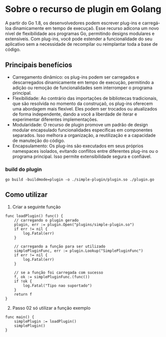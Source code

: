 # Sobre o recurso de plugin em Golang 

A partir do Go 1.8, os desenvolvedores podem escrever plug-ins e carregá-loa dinamicamente em tempo de execuçaõ. Esse recurso adicona um novo nível de flexibilidade aos programas Go, permitindo designs modulares e extensíveis. Com plug-ins, você pode estender a funcionalidade do seu aplicativo sem a necessidade de recompilar ou reimplantar toda a base de código. 

## Principais benefícios 

- Carregamento dinâmico: os plug-ins podem ser carregados e descarregados dinamicamente em tempo de execução, permitindo a adição ou remoção de funcionalidades sem interromper o programa principal. 
- Flexibilidade: Ao contrário das importações de bibliotecas tradicionais, que são resolvida no momento da construçaõ, os plug-ins oferecem uma abordagem mais flexível. Eles podem ser trocados ou atualizados de forma independente, dando a você a liberdade de iterar e experimentar diferentes implementações. 
- Modularidade: O recurso de plugin promove um padrão de design modular encapsulado funcionalidades específicas em componentes separados. Isso melhora a organização, a reutilização e a capacidade de manuteção do código. 
- Encapsulamento: Os plug-ins são executados em seus próprios namespaces isolados, evitando conflitos entre diferentes plug-ins ou o programa principal. Isso permite extensibilidade segura e confiável. 

### build do plugin 

```
go build -buildmode=plugin -o ./simple-plugin/plugin.so ./plugin.go
```

## Como utilizar
1. Criar a seguinte função

```
func loadPlugin() func() {
    // carregando o plugin gerado
	plugin, err := plugin.Open("plugins/simple-plugin.so")
	if err != nil {
		log.Fatal(err)
	}

    // carregando a função para ser utilizado
	simplePluginFunc, err := plugin.Lookup("SimplePluginFunc")
	if err != nil {
		log.Fatal(err)
	}

    // se a função foi carregada com sucesso  
	f, ok := simplePluginFunc.(func())
	if !ok {
		log.Fatal("Tipo nao suportado")
	}
	return f
}
```

2. Passo 02 só utilizar a função exemplo

```
func main() {
	simplePlugin := loadPlugin()
	simplePlugin()
}
```